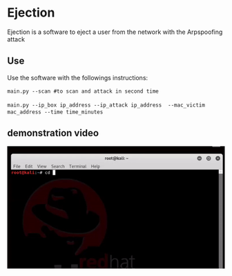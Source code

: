 # Ejection
Ejection is a software to eject a user from the network with the Arpspoofing attack

## Use
Use the software with the followings instructions:

```
main.py --scan #to scan and attack in second time

main.py --ip_box ip_address --ip_attack ip_address  --mac_victim mac_address --time time_minutes

```

## demonstration video

![Farmers Market Finder Demo](present.gif)




